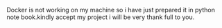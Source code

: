 Docker is not working on my machine so i have just prepared it in python note book.kindly accept my project i will be very thank full to you.
